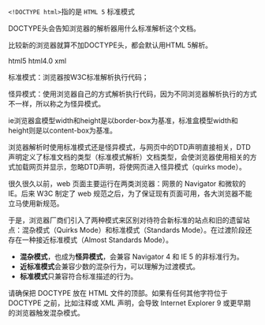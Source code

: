 `<!DOCTYPE html>`指的是 `HTML 5` 标准模式



DOCTYPE头会告知浏览器的解析器用什么标准解析这个文档。

比较新的浏览器就算不加DOCTYPE头，都会默认用HTML 5解析。



html5	html4.0	xml

标准模式：浏览器按W3C标准解析执行代码；

怪异模式：使用浏览器自己的方式解析执行代码，因为不同浏览器解析执行的方式不一样，所以称之为怪异模式。 

ie浏览器盒模型width和height是以border-box为基准，标准盒模型width和height则是以content-box为基准。 

浏览器解析时使用标准模式还是怪异模式，与网页中的DTD声明直接相关，DTD声明定义了标准文档的类型（标准模式解析）文档类型，会使浏览器使用相关的方式加载网页并显示，忽略DTD声明，将使网页进入怪异模式（quirks mode）。









很久很久以前，web 页面主要运行在两类浏览器：网景的 Navigator 和微软的 IE。后来 W3C 制定了 web 规范之后，为了保证现有页面可用，各大浏览器不能立马使用新规范。

于是，浏览器厂商们引入了两种模式来区别对待符合新标准的站点和旧的遗留站点：混杂模式（Quirks Mode）和标准模式（Standards Mode）。在过渡阶段还存在一种接近标准模式（Almost Standards Mode）。

- **混杂模式**，也成为**怪异模式**，会兼容 Navigator 4 和 IE 5 的非标准行为。
- **近标准模式**会兼容少数的混杂行为，可以理解为过渡模式。
- **标准模式**只兼容符合标准描述的行为。

请确保把 DOCTYPE 放在 HTML 文件的顶部。如果有任何其他字符位于 DOCTYPE 之前，比如注释或 XML 声明，会导致 Internet Explorer 9 或更早期的浏览器触发混杂模式。


